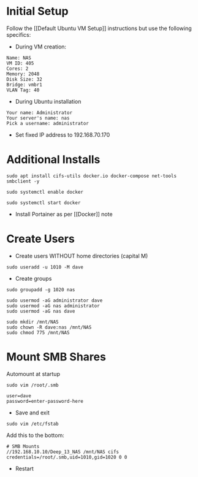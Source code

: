 # Initial Setup #

Follow the [[Default Ubuntu VM Setup]] instructions but use the following specifics:

- During VM creation:
```
Name: NAS
VM ID: 405
Cores: 2
Memory: 2048
Disk Size: 32
Bridge: vmbr1
VLAN Tag: 40
```

- During Ubuntu installation
```
Your name: Administrator
Your server's name: nas
Pick a username: administrator
```

- Set fixed IP address to 192.168.70.170


# Additional Installs #

```
sudo apt install cifs-utils docker.io docker-compose net-tools smbclient -y

sudo systemctl enable docker

sudo systemctl start docker
```

- Install Portainer as per [[Docker]] note


# Create Users #

* Create users WITHOUT home directories (capital M)
```
sudo useradd -u 1010 -M dave
```

* Create groups
```
sudo groupadd -g 1020 nas
```

```
sudo usermod -aG administrator dave
sudo usermod -aG nas administrator
sudo usermod -aG nas dave
```

```
sudo mkdir /mnt/NAS
sudo chown -R dave:nas /mnt/NAS
sudo chmod 775 /mnt/NAS
```


# Mount SMB Shares #

Automount at startup
```
sudo vim /root/.smb
```

```
user=dave
password=enter-password-here
```
* Save and exit

```
sudo vim /etc/fstab
```

Add this to the bottom:
```
# SMB Mounts
//192.168.10.10/Deep_13_NAS /mnt/NAS cifs credentials=/root/.smb,uid=1010,gid=1020 0 0
```

- Restart
